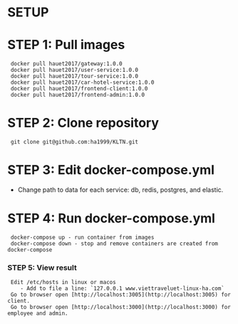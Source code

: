 

# SETUP

# STEP 1: Pull images
	 docker pull hauet2017/gateway:1.0.0
	 docker pull hauet2017/user-service:1.0.0
	 docker pull hauet2017/tour-service:1.0.0
	 docker pull hauet2017/car-hotel-service:1.0.0
	 docker pull hauet2017/frontend-client:1.0.0
	 docker pull hauet2017/frontend-admin:1.0.0
# STEP 2: Clone repository
	 git clone git@github.com:ha1999/KLTN.git

# STEP 3: Edit docker-compose.yml
* Change path to data for each service: db, redis, postgres, and elastic.

# STEP 4: Run docker-compose.yml

	 docker-compose up - run container from images
	 docker-compose down - stop and remove containers are created from docker-compose
### STEP 5: View result

	 Edit /etc/hosts in linux or macos
		- Add to file a line: `127.0.0.1 www.viettraveluet-linux-ha.com`
	 Go to browser open [http://localhost:3005](http://localhost:3005) for client.
	 Go to browser open [http://localhost:3000](http://localhost:3000) for employee and admin.
 



